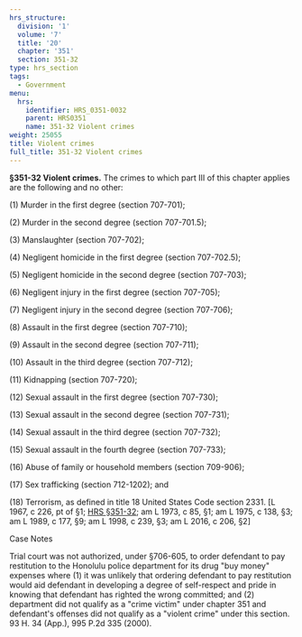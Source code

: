 ```yaml
---
hrs_structure:
  division: '1'
  volume: '7'
  title: '20'
  chapter: '351'
  section: 351-32
type: hrs_section
tags:
  - Government
menu:
  hrs:
    identifier: HRS_0351-0032
    parent: HRS0351
    name: 351-32 Violent crimes
weight: 25055
title: Violent crimes
full_title: 351-32 Violent crimes
---
```

**§351-32 Violent crimes.** The crimes to which part III of this chapter applies are the following and no other:

(1) Murder in the first degree (section 707-701);

(2) Murder in the second degree (section 707-701.5);

(3) Manslaughter (section 707-702);

(4) Negligent homicide in the first degree (section 707-702.5);

(5) Negligent homicide in the second degree (section 707-703);

(6) Negligent injury in the first degree (section 707-705);

(7) Negligent injury in the second degree (section 707-706);

(8) Assault in the first degree (section 707-710);

(9) Assault in the second degree (section 707-711);

(10) Assault in the third degree (section 707-712);

(11) Kidnapping (section 707-720);

(12) Sexual assault in the first degree (section 707-730);

(13) Sexual assault in the second degree (section 707-731);

(14) Sexual assault in the third degree (section 707-732);

(15) Sexual assault in the fourth degree (section 707-733);

(16) Abuse of family or household members (section 709-906);

(17) Sex trafficking (section 712-1202); and

(18) Terrorism, as defined in title 18 United States Code section 2331\. [L 1967, c 226, pt of §1; [HRS §351-32](/title-20/chapter-351/section-351-32/); am L 1973, c 85, §1; am L 1975, c 138, §3; am L 1989, c 177, §9; am L 1998, c 239, §3; am L 2016, c 206, §2]

Case Notes

Trial court was not authorized, under §706-605, to order defendant to pay restitution to the Honolulu police department for its drug "buy money" expenses where (1) it was unlikely that ordering defendant to pay restitution would aid defendant in developing a degree of self-respect and pride in knowing that defendant has righted the wrong committed; and (2) department did not qualify as a "crime victim" under chapter 351 and defendant's offenses did not qualify as a "violent crime" under this section. 93 H. 34 (App.), 995 P.2d 335 (2000).